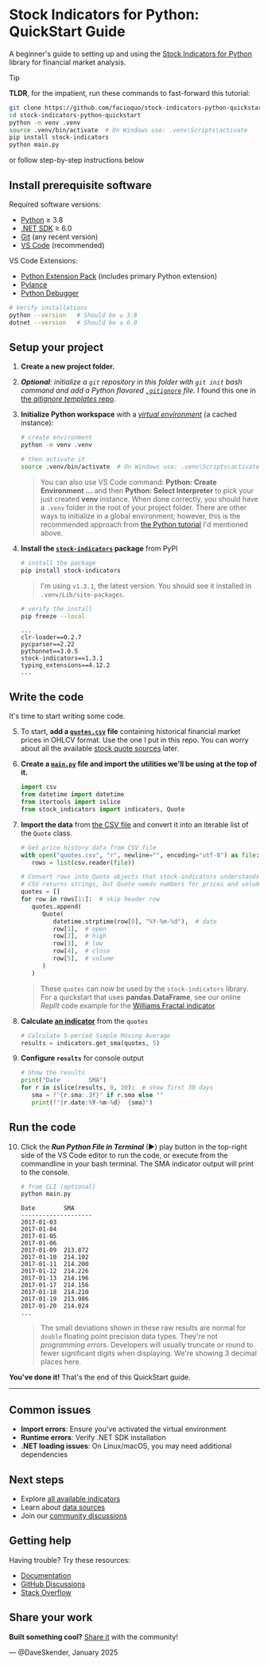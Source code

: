 <!-- markdownlint-disable MD029 -->
# Stock Indicators for Python: QuickStart Guide

A beginner's guide to setting up and using the [Stock Indicators for Python](https://python.stockindicators.dev) library for financial market analysis.

> [!TIP]
> **TLDR**, for the impatient, run these commands to fast-forward this tutorial:
>
> ```bash
> git clone https://github.com/facioquo/stock-indicators-python-quickstart.git
> cd stock-indicators-python-quickstart
> python -m venv .venv
> source .venv/bin/activate  # On Windows use: .venv\Scripts\activate
> pip install stock-indicators
> python main.py
> ```
>
> or follow step-by-step instructions below

## Install prerequisite software

Required software versions:

- [Python](https://www.python.org/downloads) ≥ 3.8
- [.NET SDK](https://dotnet.microsoft.com/download) ≥ 6.0
- [Git](https://git-scm.com/download) (any recent version)
- [VS Code](https://code.visualstudio.com/download) (recommended)

VS Code Extensions:

- [Python Extension Pack](https://marketplace.visualstudio.com/items?itemName=donjayamanne.python-extension-pack) (includes primary Python extension)
- [Pylance](https://marketplace.visualstudio.com/items?itemName=ms-python.vscode-pylance)
- [Python Debugger](https://marketplace.visualstudio.com/items?itemName=ms-python.debugpy)

```bash
# Verify installations
python --version   # Should be ≥ 3.8
dotnet --version   # Should be ≥ 6.0
```

## Setup your project

1. **Create a new project folder.**

2. _**Optional**: initialize a `git` repository in this folder with `git init` bash command and add a Python flavored [`.gitignore`](.gitignore) file._  I found this one in [the _gitignore templates_ repo](https://github.com/github/gitignore/blob/4488915eec0b3a45b5c63ead28f286819c0917de/Python.gitignore).

3. **Initialize Python workspace** with a [_virtual environment_](https://docs.python.org/3/tutorial/venv.html#creating-virtual-environments) (a cached instance):

   ```bash
   # create environment
   python -m venv .venv

   # then activate it
   source .venv/bin/activate  # On Windows use: .venv\Scripts\activate
   ```

   > You can also use VS Code command: **Python: Create Environment ...** and then **Python: Select Interpreter** to pick your just created **venv** instance.  When done correctly, you should have a `.venv` folder in the root of your project folder.  There are other ways to initialize in a global environment; however, this is the recommended approach from [the Python tutorial](https://code.visualstudio.com/docs/python/python-tutorial) I'd mentioned above.

4. **Install the [`stock-indicators`](https://pypi.org/project/stock-indicators) package** from PyPI

   ```bash
   # install the package
   pip install stock-indicators
   ```

   > I'm using `v1.3.1`, the latest version.  You should see it installed in `.venv/Lib/site-packages`.

   ```bash
   # verify the install
   pip freeze --local
   ```

   ```console
   ...
   clr-loader==0.2.7
   pycparser==2.22
   pythonnet==3.0.5
   stock-indicators==1.3.1
   typing_extensions==4.12.2
   ...
   ```

## Write the code

It's time to start writing some code.

5. To start, **add a [`quotes.csv`](quotes.csv) file** containing historical financial market prices in OHLCV format.  Use the one I put in this repo.  You can worry about all the available [stock quote sources](https://github.com/DaveSkender/Stock.Indicators/discussions/579) later.

6. **Create a [`main.py`](main.py) file and import the utilities we'll be using at the top of it.**

   ```python
   import csv
   from datetime import datetime
   from itertools import islice
   from stock_indicators import indicators, Quote
   ```

7. **Import the data** from [the CSV file](quotes.csv) and convert it into an iterable list of the `Quote` class.

   ```python
   # Get price history data from CSV file
   with open("quotes.csv", "r", newline="", encoding="utf-8") as file:
      rows = list(csv.reader(file))

   # Convert rows into Quote objects that stock-indicators understands
   # CSV returns strings, but Quote needs numbers for prices and volume
   quotes = []
   for row in rows[1:]:  # skip header row
      quotes.append(
         Quote(
            datetime.strptime(row[0], "%Y-%m-%d"),  # date
            row[1],  # open
            row[2],  # high
            row[3],  # low
            row[4],  # close
            row[5],  # volume
         )
      )
   ```

   > These `quotes` can now be used by the `stock-indicators` library.  For a quickstart that uses **pandas.DataFrame**, see our online _ReplIt_ code example for the [Williams Fractal indicator](https://replit.com/@daveskender/Stock-Indicators-for-Python-Williams-Fractal).

8. **Calculate [an indicator](https://python.stockindicators.dev/indicators/)** from the `quotes`

   ```python
   # Calculate 5-period Simple Moving Average
   results = indicators.get_sma(quotes, 5)
   ```

9. **Configure `results`** for console output

   ```python
   # Show the results
   print("Date        SMA")
   for r in islice(results, 0, 30):  # show first 30 days
      sma = f"{r.sma:.3f}" if r.sma else ""
      print(f"{r.date:%Y-%m-%d}  {sma}")
   ```

## Run the code

10. Click the _**Run Python File in Terminal**_ (&#9658;) play button in the top-right side of the VS Code editor to run the code, or execute from the commandline in your bash terminal.  The SMA indicator output will print to the console.

    ```bash
    # from CLI (optional)
    python main.py
    ```

    ```console
    Date        SMA
    --------------------
    2017-01-03
    2017-01-04
    2017-01-05
    2017-01-06
    2017-01-09  213.872
    2017-01-10  214.102
    2017-01-11  214.200
    2017-01-12  214.226
    2017-01-13  214.196
    2017-01-17  214.156
    2017-01-18  214.210
    2017-01-19  213.986
    2017-01-20  214.024
    ...
    ```

    > The small deviations shown in these raw results are normal for `double` floating point precision data types.  They're not _programming errors_.  Developers will usually truncate or round to fewer significant digits when displaying.  We're showing 3 decimal places here.

**You've done it!**  That's the end of this QuickStart guide.

---

## Common issues

- **Import errors**: Ensure you've activated the virtual environment
- **Runtime errors**: Verify .NET SDK installation
- **.NET loading issues**: On Linux/macOS, you may need additional dependencies

## Next steps

- Explore [all available indicators](https://python.stockindicators.dev/indicators/)
- Learn about [data sources](https://github.com/DaveSkender/Stock.Indicators/discussions/579)
- Join our [community discussions](https://github.com/DaveSkender/Stock.Indicators/discussions)

## Getting help

Having trouble? Try these resources:

- [Documentation](https://python.stockindicators.dev)
- [GitHub Discussions](https://github.com/DaveSkender/Stock.Indicators/discussions)
- [Stack Overflow](https://stackoverflow.com/questions/tagged/stock-indicators)

## Share your work

**Built something cool?** [Share it](https://github.com/DaveSkender/Stock.Indicators/discussions/categories/show-and-tell) with the community!

— @DaveSkender, January 2025
